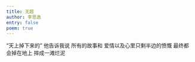 ```yaml
---
title: 无题
author: 李思逸
entry: false
poem: true
---
```


“天上掉下来的”
他告诉我说
所有的故事和
爱情以及心里只剩半边的愤慨
最终都会掉在地上
摔成一滩烂泥
